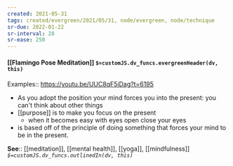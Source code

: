 ```yaml
---
created: 2021-05-31
tags: created/evergreen/2021/05/31, node/evergreen, node/technique
sr-due: 2022-01-22
sr-interval: 28
sr-ease: 250
---
```


#### [[Flamingo Pose Meditation]] `$=customJS.dv_funcs.evergreenHeader(dv, this)`

Examples:: https://youtu.be/UUC8qF5iDag?t=6195

- As you adopt the position your mind forces you into the present: you can't think about other things
- [[purpose]] is to make you focus on the present
    - when it becomes easy with eyes open close your eyes
- is based off of the principle of doing something that forces your mind to be in the present.


**See**:: [[meditation]], [[mental health]], [[yoga]], [[mindfulness]] 
*`$=customJS.dv_funcs.outlinedIn(dv, this)`*

